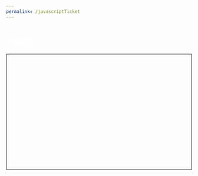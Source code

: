 ```yaml
---
permalink: /javascriptTicket
---
```

<head>
    <script src="https://code.jquery.com/jquery-1.12.4.min.js"></script>
</head>
<h1 style="color:white; text-align: left;">Table</h1>
<style>
    #sample_style{
        width: 100%;
        color:white;
        border: 4px solid #808080;
    }
    canvas{
        margin-left: auto;
        margin-right: auto;
        display: block;
    }
</style>
<canvas id="canvas" width="800" height="500" style="border:1px solid #000000;"></canvas>
<div id="menu" style="display:none">
<br><br>
<label>Name:</label>
<input type="text" id="name" name="name"><br><br>
<label>Score:</label>
<label id="score" name="score">0</label><br><br>
<button onclick="addEntry()">Submit</button>
<table id="table" style="width: 100%; color: #707070; border: 4px solid #909090;">
  <tr>
    <th>Name</th>
    <th>Score</th>
  </tr>
  <tbody id="get">
  </tbody>
</table>
</div>

<script>
    function partition(arr, l, m, r){
        var n1 = m - l + 1;
        var n2 = r - m;
        var L = new Array(n1);
        var R = new Array(n2);
        
        for (var i = 0; i < n1; i++)
            L[i] = arr[l + i];
        for (var j = 0; j < n2; j++)
            R[j] = arr[m + 1 + j];
        
        var i = 0;
        var j = 0;
        var k = l;
     
        while (i < n1 && j < n2) {
            if (L[i]["score"] <= R[j]["score"]) {
                arr[k] = L[i];
                i++;
            }
            else {
                arr[k] = R[j];
                j++;
            }
            k++;
        }
        while (i < n1) {
            arr[k] = L[i];
            i++;
            k++;
        }
        while (j < n2) {
            arr[k] = R[j];
            j++;
            k++;
        }
    }
    

    function mergeSort(arr,l, r){
        if(l>=r){
            return;
        }
        var m =l+ parseInt((r-l)/2);
        mergeSort(arr,l,m);
        mergeSort(arr,m+1,r);
        partition(arr,l,m,r);
    }

    let array = [];

    function addEntry(){
        name = document.getElementById('name').value;
        score = document.getElementById("score").value;
        array.push({name,score});
        mergeSort(array,0,array.length-1);
        for (let i=0;i<array.length-1;i++){
            $('tr:last-child').remove();
        }
        array.forEach(function (record){
            var name = record["name"];
            var score = record["score"];
            var row = '<tr>' +
                '<td>' + name + '</td>' +
                '<td>' + score + '</td>' +
                '</tr>';
    
            $('#table').append(row);
        });
    }
    let c = document.getElementById("canvas");
    let ctx = c.getContext("2d");
    ctx.fillStyle = "rgb(90,234,90)";
    ctx.fillRect(0, 0, c.width, c.height);
    let dotx=400;
    let doty=250;
    ctx.beginPath();
    ctx.arc(dotx, doty, 10, 0, 2 * Math.PI, true);
    ctx.fillStyle = "#000000";
    ctx.fill();
    let clicked = false;
    c.addEventListener('mousedown', function (e) {
        // Get the target
        const target = e.target;
    
        // Get the bounding rectangle of target
        const rect = target.getBoundingClientRect();
    
        // Mouse position
        const x = e.clientX - rect.left;
        const y = e.clientY - rect.top;
        console.log(x,y);
        if (!(clicked)){
            if (dotx-10<x&&x<dotx+10 && doty-10<y&&y<doty+10){
                let counter=0
                clicked = true;
                document.getElementById('menu').style.display = 'block';
                const id = setInterval(() => {
                    counter+=1;
                    ctx.fillStyle = "rgb(90,234,90)";
                    ctx.fillRect(0, 0, c.width, c.height);
                    ctx.beginPath();
                    ctx.arc(dotx, doty, 10+counter, 0, 2 * Math.PI, true);
                    ctx.fillStyle = "rgb("+(0+9*counter).toString()+","+(64+17*counter).toString()+","+(0+9*counter).toString()+")";
                    console.log("rgb("+(0+9*counter).toString()+","+(64+17*counter).toString()+","+(0+9*counter).toString()+")")
                    ctx.fill(); 
                    if (counter==10){
                        clearInterval(id);
                    }
                  }, 10);
            }
        }
    });
</script>
